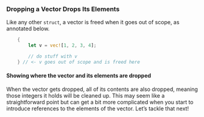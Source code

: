 ﻿### Dropping a Vector Drops Its Elements

Like any other `struct`, a vector is freed when it goes out of scope, as
annotated below.

```rust
    {
        let v = vec![1, 2, 3, 4];

        // do stuff with v
    } // <- v goes out of scope and is freed here
```

#### Showing where the vector and its elements are dropped

When the vector gets dropped, all of its contents are also dropped, meaning
those integers it holds will be cleaned up. This may seem like a
straightforward point but can get a bit more complicated when you start to
introduce references to the elements of the vector. Let’s tackle that next!
